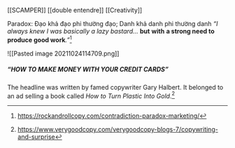 [[SCAMPER]]
[[double entendre]]
[[Creativity]]

Paradox: Đạo khả đạo phi thường đạo; Danh khả danh phi thường danh
_“I always knew I was basically a lazy bastard…_ **but** **with** **a strong need to produce good work**_.”_[^1]

![[Pasted image 20211024114709.png]]

##### **“HOW TO MAKE MONEY WITH YOUR CREDIT CARDS”**

The headline was written by famed copywriter Gary Halbert. It belonged to an ad selling a book called _How to Turn Plastic Into Gold_.[^2]


[^1]: https://rockandrollcopy.com/contradiction-paradox-marketing/
[^2]: https://www.verygoodcopy.com/verygoodcopy-blogs-7/copywriting-and-surprise